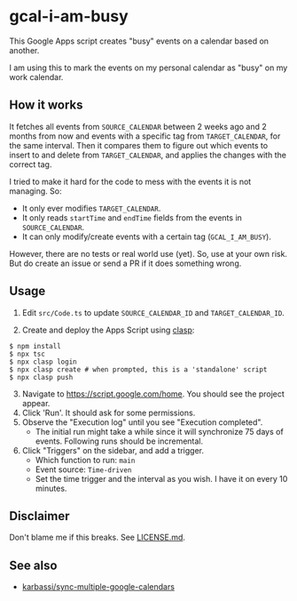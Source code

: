 # gcal-i-am-busy

This Google Apps script creates "busy" events on a calendar based on another.

I am using this to mark the events on my personal calendar as "busy" on my work calendar.

## How it works

It fetches all events from `SOURCE_CALENDAR` between 2 weeks ago and 2
months from now and events with a specific tag from `TARGET_CALENDAR`,
for the same interval. Then it compares them to figure out which events
to insert to and delete from `TARGET_CALENDAR`, and applies the changes
with the correct tag.

I tried to make it hard for the code to mess with the events it is not
managing. So:

* It only ever modifies `TARGET_CALENDAR`.
* It only reads `startTime` and `endTime` fields from the events in
  `SOURCE_CALENDAR`.
* It can only modify/create events with a certain tag (`GCAL_I_AM_BUSY`).

However, there are no tests or real world use (yet). So, use at your
own risk. But do create an issue or send a PR if it does something wrong.

## Usage

1. Edit `src/Code.ts` to update `SOURCE_CALENDAR_ID` and `TARGET_CALENDAR_ID`.

2. Create and deploy the Apps Script using [clasp][]:

```
$ npm install
$ npx tsc
$ npx clasp login
$ npx clasp create # when prompted, this is a 'standalone' script
$ npx clasp push
```

3. Navigate to https://script.google.com/home. You should see the project appear.
4. Click 'Run'. It should ask for some permissions.
5. Observe the "Execution log" until you see "Execution completed".
   * The initial run might take a while since it will synchronize 75 days of events.
     Following runs should be incremental.
6. Click "Triggers" on the sidebar, and add a trigger.
   * Which function to run: `main`
   * Event source: `Time-driven`
   * Set the time trigger and the interval as you wish. I have it on every 10 minutes.

[clasp]: https://github.com/google/clasp

## Disclaimer

Don't blame me if this breaks. See [LICENSE.md](./LICENSE.md).

## See also

* [karbassi/sync-multiple-google-calendars](https://github.com/karbassi/sync-multiple-google-calendars)

